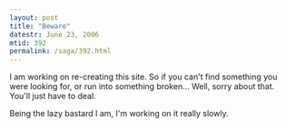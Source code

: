 ```yaml
---
layout: post
title: "Beware"
datestr: June 23, 2006
mtid: 392
permalink: /saga/392.html
---
```


I am working on re-creating this site.  So if you can't find something you were looking for, or run into something broken... Well, sorry about that.  You'll just have to deal.

Being the lazy bastard I am, I'm working on it really slowly.

